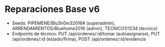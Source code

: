 # Reparaciones Base v6
- Seeds: PIPEMENE/Blu3h0m32016# (superadmin), ARRENDAMIENTOS/Bluehome2016 (admin), TECNICO1/1234 (tecnico)
- Endpoints de técnico: PUT /api/ordenes/:id/tomar (autoasignarse), PUT /api/ordenes/:id (estado/firma), POST /api/ordenes/:id/evidencia